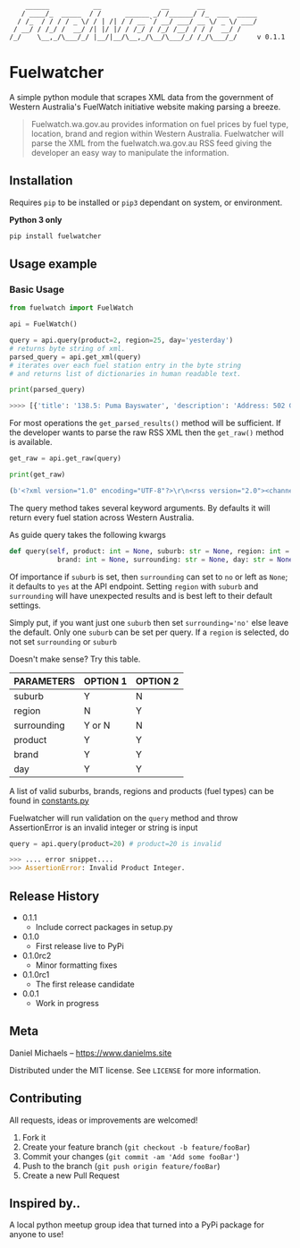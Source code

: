 ```
    ______           __               __       __             
   / ____/_  _____  / /      ______ _/ /______/ /_  ___  _____
  / /_  / / / / _ \/ / | /| / / __ `/ __/ ___/ __ \/ _ \/ ___/
 / __/ / /_/ /  __/ /| |/ |/ / /_/ / /_/ /__/ / / /  __/ /    
/_/    \__,_/\___/_/ |__/|__/\__,_/\__/\___/_/ /_/\___/_/     v 0.1.1
```

# Fuelwatcher

A simple python module that scrapes XML data from the government of Western Australia's FuelWatch initiative website making parsing a breeze.

>Fuelwatch.wa.gov.au provides information on fuel prices by fuel type, location, brand and region within Western Australia. 
> Fuelwatcher will parse the XML from the fuelwatch.wa.gov.au RSS feed giving the developer an easy way to manipulate the information.

## Installation

Requires `pip` to be installed or `pip3` dependant on system, or environment. 

**Python 3 only**

```sh
pip install fuelwatcher
```

## Usage example

### Basic Usage

```python
from fuelwatch import FuelWatch

api = FuelWatch()

query = api.query(product=2, region=25, day='yesterday')
# returns byte string of xml.
parsed_query = api.get_xml(query)
# iterates over each fuel station entry in the byte string
# and returns list of dictionaries in human readable text.

print(parsed_query)

>>>> [{'title': '138.5: Puma Bayswater', 'description': 'Address: 502 Guildford Rd, BAYSWATER, Phone: (08) 9379 1322, Open 24 hours', 'brand': 'Puma', 'date': '2018-04-05', 'price': '138.5', 'trading-name': 'Puma Bayswater', 'location': 'BAYSWATER', 'address': '502 Guildford Rd', 'phone': '(08) 9379 1322', 'latitude': '-31.919556', 'longitude': '115.929069', 'site-features': ', Open 24 hours'} ..snip.. ]
```

For most operations the `get_parsed_results()` method will be sufficient. If the developer wants to parse the raw RSS XML then the `get_raw()` method is available.

```python
get_raw = api.get_raw(query)

print(get_raw)

(b'<?xml version="1.0" encoding="UTF-8"?>\r\n<rss version="2.0"><channel><title>FuelWatch Prices For North of River</title><ttl>720</ttl><link>http://www.fuelwatch.wa.gov.au</link><description>05/04/2018 - North of River</description><language>en-us</language><copyright>Copyright 2005 FuelWatch... snip...</item></channel></rss>\r\n')
```

The query method takes several keyword arguments. By defaults it will return every fuel station across Western Australia.

As guide query takes the following kwargs

```python
def query(self, product: int = None, suburb: str = None, region: int = None, 
            brand: int = None, surrounding: str = None, day: str = None):
```

Of importance if `suburb` is set, then `surrounding` can set to `no` or left as `None`; it defaults to `yes` at the API endpoint. Setting `region` with `suburb` and `surrounding` will have unexpected results and is best left to their default settings.

Simply put, if you want just one `suburb` then set `surrounding='no'` else leave the default. Only one `suburb` can be set per query. If a `region` is selected, do not set `surrounding` or `suburb`

Doesn't make sense? Try this table.

PARAMETERS | OPTION 1 | OPTION 2
-----------|----------|---------
suburb | Y | N
region | N | Y
surrounding | Y or N | N
product | Y | Y
brand | Y | Y
day | Y | Y

A list of valid suburbs, brands, regions and products (fuel types) can be found in [constants.py](https://github.com/danielmichaels/fuelwatcher/blob/master/fuelwatcher/constants.py) 

Fuelwatcher will run validation on the `query` method and throw AssertionError is an invalid integer or string is input

```python
query = api.query(product=20) # product=20 is invalid

>>> .... error snippet....
>>> AssertionError: Invalid Product Integer.
```

## Release History

* 0.1.1
    * Include correct packages in setup.py
* 0.1.0
    * First release live to PyPi
* 0.1.0rc2
    * Minor formatting fixes
* 0.1.0rc1
    * The first release candidate
* 0.0.1
    * Work in progress

## Meta

Daniel Michaels – https://www.danielms.site

Distributed under the MIT license. See ``LICENSE`` for more information.

## Contributing

All requests, ideas or improvements are welcomed!

1. Fork it
2. Create your feature branch (`git checkout -b feature/fooBar`)
3. Commit your changes (`git commit -am 'Add some fooBar'`)
4. Push to the branch (`git push origin feature/fooBar`)
5. Create a new Pull Request

## Inspired by..

A local python meetup group idea that turned into a PyPi package for anyone to use!

<!-- Markdown link & img dfn's -->